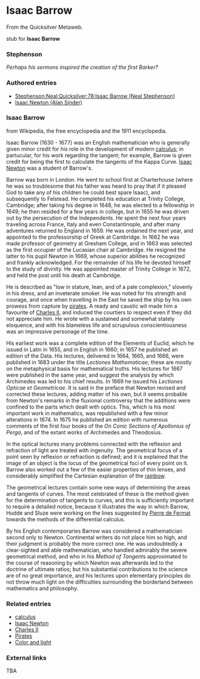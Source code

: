 
# Isaac Barrow

From the Quicksilver Metaweb.

stub for **Isaac Barrow**
### Stephenson


*Perhaps his sermons inspired the creation of the first Barker?*

### Authored entries


* [Stephenson:Neal:Quicksilver:78:Isaac Barrow (Neal Stephenson)](/stephenson-neal-quicksilver-78-isaac-barrow-neal-stephenson)
* [Isaac Newton (Alan Sinder)](/isaac-newton-alan-sinder)


### Isaac Barrow


from Wikipedia, the free encyclopedia and the 1911 encyclopedia.

Isaac Barrow (1630 - 1677) was an English mathematician who is generally given minor credit for his role in the development of modern [calculus](/calculus); in partucular, for his work regarding the tangent; for example, Barrow is given credit for being the first to calculate the tangents of the Kappa Curve. [Isaac Newton](/isaac-newton) was a student of Barrow's. 

Barrow was born in London. He went to school first at Charterhouse (where he was so troublesome that his father was heard to pray that if it pleased God to take any of his children he could best spare Isaac), and subsequently to Felstead. He completed his education at Trinity College, Cambridge; after taking his degree in 1648, he was elected to a fellowship in 1649; he then resided for a few years in college, but in 1655 he was driven out by the persecution of the Independents. He spent the next four years traveling across France, Italy and even Constantinople, and after many adventures returned to England in 1659. He was ordained the next year, and appointed to the professorship of Greek at Cambridge. In 1662 he was made professor of geometry at Gresham College, and in 1663 was selected as the first occupier of the Lucasian chair at Cambridge. He resigned the latter to his pupil Newton in 1669, whose superior abilities he recognized and frankly acknowledged. For the remainder of his life he devoted himself to the study of divinity. He was appointed master of Trinity College in 1672, and held the post until his death at Cambridge. 

He is described as "low in stature, lean, and of a pale complexion," slovenly in his dress, and an inveterate smoker. He was noted for his strength and courage, and once when travelling in the East he saved the ship by his own prowess from capture by [pirates](/barbary-pirates). A ready and caustic wit made him a favourite of [Charles II](/charles-ii), and induced the courtiers to respect even if they did not appreciate him. He wrote with a sustained and somewhat stately eloquence, and with his blameless life and scrupulous conscientiousness was an impressive personage of the time. 

His earliest work was a complete edition of the Elements of Euclid, which he issued in Latin in 1655, and in English in 1660; in 1657 he published an edition of the Data. His lectures, delivered in 1664, 1665, and 1666, were published in 1683 under the title *Lectiones Mathematicae*; these are mostly on the metaphysical basis for mathematical truths. His lectures for 1667 were published in the same year, and suggest the analysis by which Archimedes was led to his chief results. In 1669 he issued his *Lectiones Opticae et Geometricae*. It is said in the preface that Newton revised and corrected these lectures, adding matter of his own, but it seems probable from Newton's remarks in the fluxional controversy that the additions were confined to the parts which dealt with optics. This, which is his most important work in mathematics, was republished with a few minor alterations in 1674. In 1675 he published an edition with numerous comments of the first four books of the *On Conic Sections of Apollonius of Perga*, and of the extant works of Archimedes and Theodosius. 

In the optical lectures many problems connected with the reflexion and refraction of light are treated with ingenuity. The geometrical focus of a point seen by reflexion or refraction is defined; and it is explained that the image of an object is the locus of the geometrical foci of every point on it. Barrow also worked out a few of the easier properties of thin lenses, and considerably simplified the Cartesian explanation of the [rainbow](/color-and-light). 

The geometrical lectures contain some new ways of determining the areas and tangents of curves. The most celebrated of these is the method given for the determination of tangents to curves, and this is sufficiently important to require a detailed notice, because it illustrates the way in which Barrow, Hudde and Sluze were working on the lines suggested by [Pierre de Fermat](/pierre-de-fermat) towards the methods of the differential calculus. 

By his English contemporaries Barrow was considered a mathematician second only to Newton. Continental writers do not place him so high, and their judgment is probably the more correct one. He was undoubtedly a clear-sighted and able mathematician, who handled admirably the severe geometrical method, and who in his *Method of Tangent*s approximated to the course of reasoning by which Newton was afterwards led to the doctrine of ultimate ratios; but his substantial contributions to the science are of no great importance, and his lectures upon elementary principles do not throw much light on the difficulties surrounding the borderland between mathematics and philosophy.

### Related entries


* [calculus](/calculus)
* [Isaac Newton](/isaac-newton)
* [Charles II](/charles-ii)
* [Pirates](/barbary-pirates)
* [Color and light](/color-and-light)


### External links


TBA
